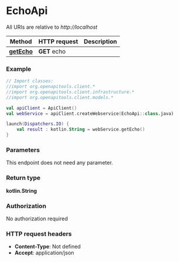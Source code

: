 # EchoApi

All URIs are relative to *http://localhost*

Method | HTTP request | Description
------------- | ------------- | -------------
[**getEcho**](EchoApi.md#getEcho) | **GET** echo | 





### Example
```kotlin
// Import classes:
//import org.openapitools.client.*
//import org.openapitools.client.infrastructure.*
//import org.openapitools.client.models.*

val apiClient = ApiClient()
val webService = apiClient.createWebservice(EchoApi::class.java)

launch(Dispatchers.IO) {
    val result : kotlin.String = webService.getEcho()
}
```

### Parameters
This endpoint does not need any parameter.

### Return type

**kotlin.String**

### Authorization

No authorization required

### HTTP request headers

 - **Content-Type**: Not defined
 - **Accept**: application/json

